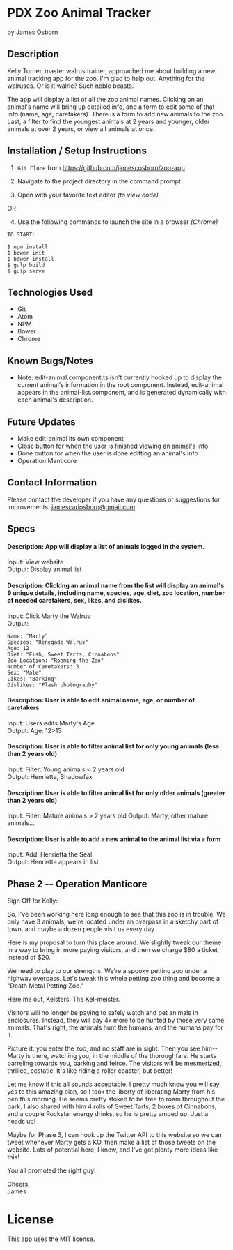# PDX Zoo Animal Tracker

by James Osborn

## Description

Kelly Turner, master walrus trainer, approached me about building a new animal tracking app for the zoo. I'm glad to help out. Anything for the walruses. Or is it walrie? Such noble beasts.

The app will display a list of all the zoo animal names. Clicking on an animal's name will bring up detailed info, and a form to edit some of that info (name, age, caretakers). There is a form to add new animals to the zoo. Last, a filter to find the youngest animals at 2 years and younger, older animals at over 2 years, or view all animals at once.

## Installation / Setup Instructions

1. `Git Clone` from https://github.com/jamescosborn/zoo-app  

2. Navigate to the project directory in the command prompt  

3. Open with your favorite text editor  *(to view code)*  

OR  

4. Use the following commands to launch the site in a browser *(Chrome)*     

```
TO START:

$ npm install  
$ bower init  
$ bower install  
$ gulp build  
$ gulp serve
```

## Technologies Used

* Git     
* Atom   
* NPM  
* Bower   
* Chrome  

## Known Bugs/Notes

* Note: edit-animal.component.ts isn't currently hooked up to display the current animal's information in the root component. Instead, edit-animal appears in the animal-list.component, and is generated dynamically with each animal's description.

## Future Updates

* Make edit-animal its own component
* Close button for when the user is finished viewing an animal's info
* Done button for when the user is done editting an animal's info
* Operation Manticore

## Contact Information

Please contact the developer if you have any questions or suggestions for improvements. jamescarlosborn@gmail.com

## Specs

#### Description:  App will display a list of animals logged in the system.
Input:  View website  
Output:  Display animal list

#### Description: Clicking an animal name from the list will display an animal's 9 unique details, including name, species, age, diet, zoo location, number of needed caretakers, sex, likes, and dislikes.
Input:  Click Marty the Walrus  
Output:  
```
Name: "Marty"  
Species: "Renegade Walrus"  
Age: 12  
Diet: "Fish, Sweet Tarts, Cinnabons"  
Zoo Location: "Roaming the Zoo"  
Number of Caretakers: 3
Sex: "Male"  
Likes: "Barking"
Dislikes: "Flash photography"
```

#### Description:  User is able to edit animal name, age, or number of caretakers
Input:  Users edits Marty's Age  
Output: Age: 12>13  

#### Description:  User is able to filter animal list for only young animals (less than 2 years old)
Input:  Filter: Young animals < 2 years old  
Output:  Henrietta, Shadowfax

#### Description:  User is able to filter animal list for only older animals (greater than 2 years old)
Input:  Filter: Mature animals > 2 years old 
Output:  Marty, other mature animals...

#### Description:  User is able to add a new animal to the animal list via a form
Input:  Add: Henrietta the Seal  
Output:  Henrietta appears in list

## Phase 2 -- Operation Manticore

Sign Off for Kelly:

So, I've been working here long enough to see that this zoo is in trouble. We only have 3 animals, we're located under an overpass in a sketchy part of town, and maybe a dozen people visit us every day.

Here is my proposal to turn this place around. We slightly tweak our theme in a way to bring in more paying visitors, and then we charge $80 a ticket instead of $20.

We need to play to our strengths. We're a spooky petting zoo under a highway overpass. Let's tweak this whole petting zoo thing and become a "Death Metal Petting Zoo."

Here me out, Kelsters. The Kel-meister.  

Visitors will no longer be paying to safely watch and pet animals in enclosures. Instead, they will pay 4x more to be hunted by those very same animals. That's right, the animals hunt the humans, and the humans pay for it.

Picture it: you enter the zoo, and no staff are in sight. Then you see him--Marty is there, watching you, in the middle of the thoroughfare. He starts barreling towards you, barking and feirce. The visitors will be mesmerized, thrilled, ecstatic! It's like riding a roller coaster, but better!

Let me know if this all sounds acceptable. I pretty much know you will say yes to this amazing plan, so I took the liberty of liberating Marty from his pen this morning. He seems pretty stoked to be free to roam throughout the park. I also shared with him 4 rolls of Sweet Tarts, 2 boxes of Cinnabons, and a couple Rockstar energy drinks, so he is pretty amped up. Just a heads up!  

Maybe for Phase 3, I can hook up the Twitter API to this website so we can tweet whenever Marty gets a KO, then make a list of those tweets on the website. Lots of potential here, I know, and I've got plenty more ideas like this! 

You all promoted the right guy!

Cheers,  
James

# License
This app uses the MIT license.
